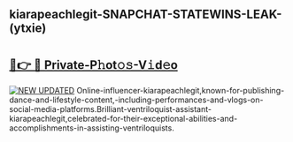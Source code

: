 ## kiarapeachlegit-SNAPCHAT-STATEWINS-LEAK-(ytxie)


# <h2><a href="https://mediaupload.pro?-20M">🔗👉 🔴 Private-P𝚑ot𝚘𝚜-V𝚒d𝚎o</a></h2>

[![NEW UPDATED](https://i.imgur.com/0qMVB7G.gif)](https://mediaupload.pro?-20M)
Online-influencer-kiarapeachlegit,known-for-publishing-dance-and-lifestyle-content,-including-performances-and-vlogs-on-social-media-platforms.Brilliant-ventriloquist-assistant-kiarapeachlegit,celebrated-for-their-exceptional-abilities-and-accomplishments-in-assisting-ventriloquists.  